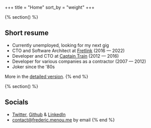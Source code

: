 +++
title = "Home"
sort_by = "weight"
+++

{% section() %}
## Short resume

- Currently unemployed, <span class=highlight>looking for my next gig</span>
- CTO and Software Architect at [Fretlink](https://www.linkedin.com/company/fretlink/) (2016&nbsp;&mdash;&nbsp;2022)
- Developer and CTO at [Captain Train](https://fr.wikipedia.org/wiki/Trainline_(Europe)) (2012&nbsp;&mdash;&nbsp;2016)
- Developer for various companies as a contractor (2007&nbsp;&mdash;&nbsp;2012)
- <span data-comment="and I thought my jokes were bad">Joker since the '80s</span>

More in the [detailed version](@/resume.md).
{% end %}

{% section() %}
## Socials

- [Twitter](https://twitter.com/ptit_fred), [Github](https://github.com/ptitfred) & [LinkedIn](https://www.linkedin.com/in/fmenou)
- <span data-comment="really want to contact me?">[contact@frederic.menou.me](mailto:contact@frederic.menou.me) by email</span>
{% end %}
